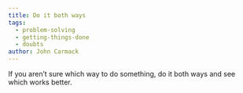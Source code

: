 ```yaml
---
title: Do it both ways
tags:
  - problem-solving
  - getting-things-done
  - doubts
author: John Carmack
---
```


If you aren’t sure which way to do something, do it both ways and see which works better.
